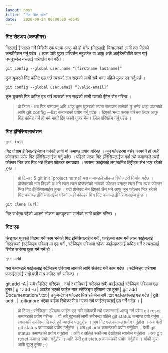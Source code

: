 ```yaml
---
layout: post
title:  "गिट चिट सीट"
date:   2020-09-24 00:00:00 +0545
---
```

### गिट सेटअप (कन्फीगर)

गिटलाई ईन्सटल गर्ने बित्तिकै एक पटक आफु को हो भनेर (गिटलाई) चिनाउनको लागी तल दिएको कन्फ्रीगेशन गर्नु पर्दछ । त्यस पछी युुजर परिवर्तन नहुञ्जेल वा आफु अर्कै आईडेन्टीटीले काम गर्छु नभनुञ्जेल यसलाई परिवर्तन गर्न पर्दैन । 

```
git config --global user.name “[firstname lastname]”
```
कुन युजरले गिट कमिट एड गर्छ त्यसको लग राख्नको लागी सबै भन्दा पहिले युजर एड गर्नु पर्छ । 
```
git config --global user.email “[valid-email]”
```
कुन युजरले गिट कमिट एड गर्छ त्यसको लग राख्नको लागी उसको ईमेल सेट गरिन्छ । 

> प्रो टिप्स : अब गिट चलाउनु अगि आफु कुन युजरको रुपमा चलाउन लागेको छु भनेर थाहा पाउनको लागि git config --list कमाण्डको प्रयोग गर्नु पर्दछ । दिएको भन्दा फरक परिचय लिएर आफु गिट कमिट गर्ने हो भने माथी दिए जस्तै युजर नेम / ईमेल परिवर्तन गर्नु पर्दछ । 

### गिट ईनिसियलाजेशन 

```
git init
```
गिट प्रोग्राम ईनिसलाईजेशन गर्नको लागी यो कमाण्ड प्रयोग गरिन्छ ।  जुन फोल्डरमा बसेर कामगर्ने हो त्यही फोल्डरमा पसेर गिट ईनिसियलाईज गर्नु पर्दछ । पहिलो पटक गिट ईनिसियलाईज गर्दा त्यो कमाण्डले त्यसै फोल्डर भित्र डट गिट भन्ने हिडन फोल्डर बनाउदछ  । त्यसमा फाईलको लग/कमिट हिष्ट्रीहरु सेभ भएर रहेको हुन्छ । 

> प्रो टिप्स : $ git init [project name]  यस कमाण्डले लोकल रिपोजटरी निर्माण गर्दछ । प्रोजेक्टको नाम दिएको छ भने त्यस त्यस प्रोजेक्टको नामको फोल्डर बनाएर त्यस भित्र त्यस फोल्डर भित्र गिट ईनिसियलाईज हुन्छ । यदी प्रोजेक्ट नेम दिएको छैन भने आफु जुन फोल्डर भित्र रहेको गिट कमाण्ड ईनिसियलाईज गरेको त्यही फोल्डर भित्र गिट कमाण्ड ईनिसियलाईज हुन्छ । 

```
git clone [url]
```
गिट सर्भरमा रहेको आफ्नो लोकल कम्प्युटरमा सार्नको लागी क्लोन गरिन्छ ।

### गिट एड 
सिङ्गल युजरले गिटमा गर्ने काम भनेको गिट ईनिसियलाईज गर्ने , फाईलमा काम गर्ने  त्यस फाईललाई गिटहरुको (स्टेजिङ्ग एरिया) मा एड गर्ने , स्टेजिङ्ग एरियामा रहेका फाईलहरुलाई कमिट गर्ने  र त्यसलाई रिमोट सर्भरमा फुस गर्ने गर्ने हो । 

```
git add
```
यस कमाण्डले फाईललाई स्टेजिङ्ग एरियामा लानको लागि सेलेक्ट गर्ने काम गर्दछ । स्टेजिङ्ग एरियामा फालईललाई राखे पछी मात्र कमिट गर्न सकिन्छ । 

git add -A | सबै (डिलिट गरिएका , नयाँ र मोडिफाई गरीएका सबै) फाईललाई स्टेजिङ्ग एरियामा एड हुन्छ  |
git add -u | अपडेट भएको फाईल मात्र स्टेजिङ्ग एरियामा एड हुन्छ  |
git add Documentation/\*.txt | डकुमेन्टेशन फोल्डर भित्र रहेकोस सबै .txt फाईलहरुलाई एड गर्दछ  |
git add . | .gitignore भएका बाहेक  रिपोजटरीमा भएका सबै फाईलहरुलाई एड गर्ने गर्दछ ।  |

> प्रो टिप्स : स्टेजिङ्ग एरियामा फाईल एड गरी सकेपछी त्यो एक्सनलाई अनडु गर्न परेमा git reset कमाण्डको प्रयोग गरीन्छ ।  यो सबै बुझ्नको लागी सबैभन्दा पहिले git status कमाण्ड प्रयो गर्नुस । त्यसपछी स्क्रीनमा डिस्प्ले हुने म्यासेज पढ्नुहोस ।  अब गिट एड कमाण्ड प्रयोग गर्नुहोस । अब फेरी git status कमाण्डको प्रयोग गर्नुहोस । अब git add कमाण्डको प्रयोग गर्नुहोस । फेरी git status कमाण्डको प्रयोग गर्नुहोस । अगि र अहिले स्क्रीनमा देखीएको म्यासेज गर्नुहोस । अब git reset कमाण्ड प्रयोग गर्नुहोस । अनि फेरी git status कमाण्डको प्रयोग गर्नुहोस । बाँकी कुरा आफै बुझ्नु हुनेछ ;-) 
